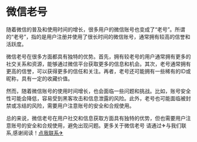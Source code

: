 # 微信老号

随着微信的普及和使用时间的增长，很多用户的微信账号也变成了“老号”。所谓的“老号”，指的是用户注册并使用了很长时间的微信账号，通常拥有较高的信誉和活跃度。

微信老号在很多方面都具有独特的优势。首先，拥有较老号的用户通常拥有更多的社交关系和资源，能够通过微信平台获取更多的信息和机会。其次，老号通常拥有更高的信誉，可以获得更多的信任和关注。再者，老号还可能拥有一些稀有的ID或昵称，具有一定的收藏价值。

然而，随着微信账号的使用时间增长，也会面临一些问题和挑战。比如，账号安全性可能会降低，容易受到黑客攻击和信息泄露的风险。此外，老号也可能面临被封禁或冻结的风险，需要用户注意账号的安全和合规使用。

总的来说，微信老号在用户社交和信息获取方面具有独特的优势，但也需要用户注意账号的安全和合规使用，避免出现问题。更多关于微信老号 请通过✈与我们联系,感谢阅读！[点我联系✈](https://chat.G208.com)